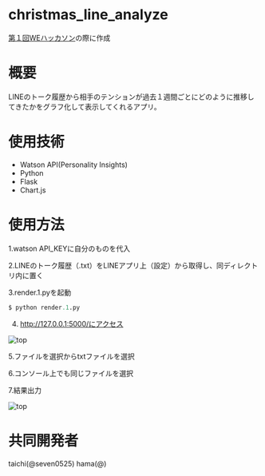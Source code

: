 # christmas_line_analyze
[第１回WEハッカソン](https://connpass.com/event/110687/)の際に作成    
  
# 概要
LINEのトーク履歴から相手のテンションが過去１週間ごとにどのように推移してきたかをグラフ化して表示してくれるアプリ。  
  
# 使用技術
- Watson API(Personality Insights)
- Python
- Flask
- Chart.js
  
# 使用方法
1.watson API_KEYに自分のものを代入  

2.LINEのトーク履歴（.txt）をLINEアプリ上（設定）から取得し、同ディレクトリ内に置く

3.render.1.pyを起動  

```py
$ python render.1.py
```

4. http://127.0.0.1:5000/にアクセス

![top]()

5.ファイルを選択からtxtファイルを選択

6.コンソール上でも同じファイルを選択

7.結果出力

![top]()

# 共同開発者
taichi(@seven0525)
hama(@)
